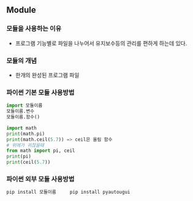 ## Module
### 모듈을 사용하는 이유

- 프로그램 기능별로 파일을 나누어서 유지보수등의 관리를 편하게 하는데 있다.

### 모듈의 개념

- 한개의 완성된 프로그램 파일

### 파이썬 기본 모듈 사용방법

```python
import 모듈이름
모듈이름.변수
모듈이름.함수()

import math
print(math.pi)
print(math.ceil(5.7)) => ceil은 올림 함수
# 위에가 귀찮을때
from math import pi, ceil
print(pi)
print(ceil(5.7))
```

### 파이썬 외부 모듈 사용방법

```python
pip install 모듈이름     pip install pyautougui
```